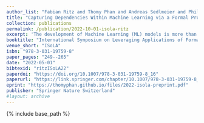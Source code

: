 ```yaml
---
author_list: "Fabian Ritz and Thomy Phan and Andreas Sedlmeier and Philipp Altmann and Jan Wieghardt and Reiner Schmid and Horst Sauer and Cornel Klein and Claudia Linnhoff-Popien and Thomas Gabor"
title: "Capturing Dependencies Within Machine Learning via a Formal Process Model"
collection: publications
permalink: /publication/2022-10-01-isola-ritz
excerpt: 'The development of Machine Learning (ML) models is more than just a special case of software development (SD): ML models acquire properties and fulfill requirements even without direct human interaction in a seemingly uncontrollable manner. Nonetheless, the underlying processes can be described in a formal way. We define a comprehensive SD process model for ML that encompasses most tasks and artifacts described in the literature in a consistent way. In addition to the production of the necessary artifacts, we also focus on generating and validating fitting descriptions in the form of specifications. We stress the importance of further evolving the ML model throughout its life-cycle even after initial training and testing. Thus, we provide various interaction points with standard SD processes in which ML often is an encapsulated task. Further, our SD process model allows to formulate ML as a (meta-) optimization problem. If automated rigorously, it can be used to realize self-adaptive autonomous systems. Finally, our SD process model features a description of time that allows to reason about the progress within ML development processes. This might lead to further applications of formal methods within the field of ML.'
booktitle: "International Symposium on Leveraging Applications of Formal Methods, Verification and Validation"
venue_short: "ISoLA"
isbn: "978-3-031-19759-8"
paper_pages: "249--265"
date: "2022-05-01"
bibtexid: "ritzISoLA22"
paperdoi: "https://doi.org/10.1007/978-3-031-19759-8_16"
paperurl: "https://link.springer.com/chapter/10.1007/978-3-031-19759-8_16"
eprint: "https://thomyphan.github.io/files/2022-isola-preprint.pdf"
publisher: "Springer Nature Switzerland"
#layout: archive
---
```


{% include base_path %}

